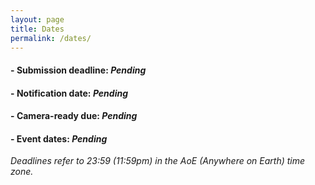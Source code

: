 ```yaml
---
layout: page
title: Dates
permalink: /dates/
---
```


#### - **Submission deadline:**	*Pending* 
#### - **Notification date:**	*Pending*
#### - **Camera-ready due:**	*Pending*
#### - Event dates:	*Pending*

*Deadlines refer to 23:59 (11:59pm) in the AoE (Anywhere on Earth) time zone.*

